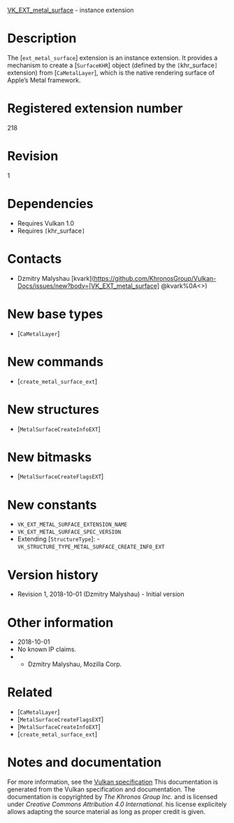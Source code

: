 [VK_EXT_metal_surface](https://www.khronos.org/registry/vulkan/specs/1.3-extensions/man/html/VK_EXT_metal_surface.html) - instance extension

# Description
The [`ext_metal_surface`] extension is an instance extension.
It provides a mechanism to create a [`SurfaceKHR`] object (defined by
the `[`khr_surface`]` extension) from [`CaMetalLayer`], which is
the native rendering surface of Apple’s Metal framework.

# Registered extension number
218

# Revision
1

# Dependencies
- Requires Vulkan 1.0
- Requires `[`khr_surface`]`

# Contacts
- Dzmitry Malyshau [kvark](https://github.com/KhronosGroup/Vulkan-Docs/issues/new?body=[VK_EXT_metal_surface] @kvark%0A<<Here describe the issue or question you have about the VK_EXT_metal_surface extension>>)

# New base types
- [`CaMetalLayer`]

# New commands
- [`create_metal_surface_ext`]

# New structures
- [`MetalSurfaceCreateInfoEXT`]

# New bitmasks
- [`MetalSurfaceCreateFlagsEXT`]

# New constants
- `VK_EXT_METAL_SURFACE_EXTENSION_NAME`
- `VK_EXT_METAL_SURFACE_SPEC_VERSION`
- Extending [`StructureType`]:  - `VK_STRUCTURE_TYPE_METAL_SURFACE_CREATE_INFO_EXT`

# Version history
- Revision 1, 2018-10-01 (Dzmitry Malyshau)  - Initial version

# Other information
* 2018-10-01
* No known IP claims.
*   - Dzmitry Malyshau, Mozilla Corp.

# Related
- [`CaMetalLayer`]
- [`MetalSurfaceCreateFlagsEXT`]
- [`MetalSurfaceCreateInfoEXT`]
- [`create_metal_surface_ext`]

# Notes and documentation
For more information, see the [Vulkan specification](https://www.khronos.org/registry/vulkan/specs/1.3-extensions/html/vkspec.html)
This documentation is generated from the Vulkan specification and documentation.
The documentation is copyrighted by *The Khronos Group Inc.* and is licensed under *Creative Commons Attribution 4.0 International*.
his license explicitely allows adapting the source material as long as proper credit is given.
        
